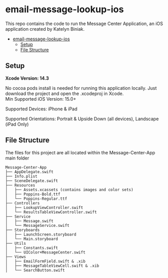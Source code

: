 # email-message-lookup-ios

This repo contains the code to run the Message Center Application, an iOS application created by Katelyn Biniak.

- [email-message-lookup-ios](#email-message-lookup-ios)
  - [Setup](#setup)
  - [File Structure](#file-structure)


## Setup

**Xcode Version: 14.3**  

No cocoa pods install is needed for running this application locally. Just download the project and open the .xcodeproj in Xcode.  
Min Supported iOS Version: 15.0+  

Supported Devices: iPhone & iPad  

Supported Orientations: Portrait & Upside Down (all devices), Landscape (iPad Only)  

## File Structure

The files for this project are all located within the Message-Center-App main folder

```
Message-Center-App
├── AppDelegate.swift
├── Info.plist
├── SceneDelegate.swift
├── Resources
│   ├── Assets.xcassets (contains images and color sets)
│   ├── Poppins-Bold.ttf
│   └── Poppins-Regular.ttf
├── Controllers
│   ├── LookupViewController.swift
│   └── ResultsTableViewController.swift
├── Service
│   ├── Message.swift
│   └── MessageService.swift
├── Storyboards
│   ├── LaunchScreen.storyboard
│   └── Main.storyboard
├── Utils
│   ├── Constants.swift
│   └── UIColor+MessageCenter.swift
├── Views
│   ├── EmailFormField.swift & .xib
│   ├── MessageTableViewCell.swift & .xib
│   └── SearchButton.swift

```
